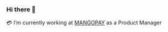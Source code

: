 ### Hi there 👋

:credit_card: I’m currently working at [MANGOPAY](https://www.mangopay.com/en_UK/) as a Product Manager
